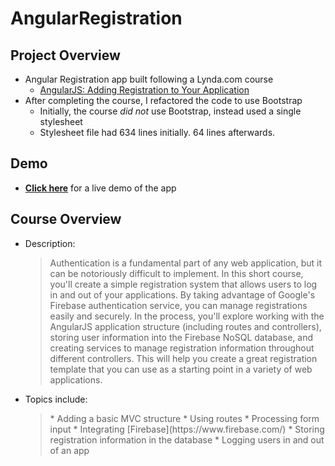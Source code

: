 # AngularRegistration

## Project Overview
* Angular Registration app built following a Lynda.com course
    * [AngularJS: Adding Registration to Your Application](https://www.lynda.com/AngularJS-tutorials/AngularJS-Adding-Registration-Your-Application/438887-2.html)
* After completing the course, I refactored the code to use Bootstrap
    * Initially, the course *did not* use Bootstrap, instead used a single stylesheet
    * Stylesheet file had 634 lines initially. 64 lines afterwards.

## Demo
* [**Click here**](http://chaudhryatif.github.io/AngularRegistration) for a live demo of the app

## Course Overview
* Description:
    <blockquote>
      Authentication is a fundamental part of any web application, but it can be notoriously difficult to implement. In this short course, you'll create a simple registration system that allows users to log in and out of your applications. By taking advantage of Google's Firebase authentication service, you can manage registrations easily and securely. In the process, you'll explore working with the AngularJS application structure (including routes and controllers), storing user information into the Firebase NoSQL database, and creating services to manage registration information throughout different controllers. This will help you create a great registration template that you can use as a starting point in a variety of web applications.
    </blockquote>

* Topics include:
    <blockquote>
      * Adding a basic MVC structure
      * Using routes
      * Processing form input
      * Integrating [Firebase](https://www.firebase.com/)
      * Storing registration information in the database
      * Logging users in and out of an app
    </blockquote>
